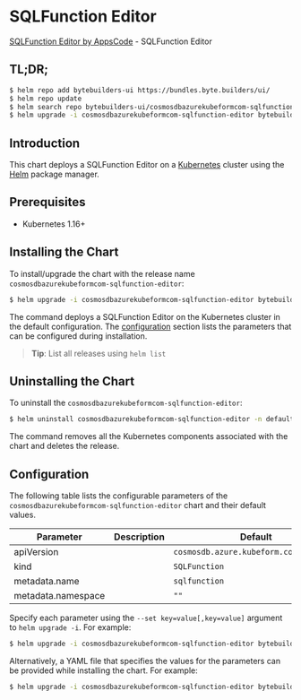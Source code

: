 # SQLFunction Editor

[SQLFunction Editor by AppsCode](https://byte.builders) - SQLFunction Editor

## TL;DR;

```bash
$ helm repo add bytebuilders-ui https://bundles.byte.builders/ui/
$ helm repo update
$ helm search repo bytebuilders-ui/cosmosdbazurekubeformcom-sqlfunction-editor --version=v0.4.16
$ helm upgrade -i cosmosdbazurekubeformcom-sqlfunction-editor bytebuilders-ui/cosmosdbazurekubeformcom-sqlfunction-editor -n default --create-namespace --version=v0.4.16
```

## Introduction

This chart deploys a SQLFunction Editor on a [Kubernetes](http://kubernetes.io) cluster using the [Helm](https://helm.sh) package manager.

## Prerequisites

- Kubernetes 1.16+

## Installing the Chart

To install/upgrade the chart with the release name `cosmosdbazurekubeformcom-sqlfunction-editor`:

```bash
$ helm upgrade -i cosmosdbazurekubeformcom-sqlfunction-editor bytebuilders-ui/cosmosdbazurekubeformcom-sqlfunction-editor -n default --create-namespace --version=v0.4.16
```

The command deploys a SQLFunction Editor on the Kubernetes cluster in the default configuration. The [configuration](#configuration) section lists the parameters that can be configured during installation.

> **Tip**: List all releases using `helm list`

## Uninstalling the Chart

To uninstall the `cosmosdbazurekubeformcom-sqlfunction-editor`:

```bash
$ helm uninstall cosmosdbazurekubeformcom-sqlfunction-editor -n default
```

The command removes all the Kubernetes components associated with the chart and deletes the release.

## Configuration

The following table lists the configurable parameters of the `cosmosdbazurekubeformcom-sqlfunction-editor` chart and their default values.

|     Parameter      | Description |                      Default                      |
|--------------------|-------------|---------------------------------------------------|
| apiVersion         |             | <code>cosmosdb.azure.kubeform.com/v1alpha1</code> |
| kind               |             | <code>SQLFunction</code>                          |
| metadata.name      |             | <code>sqlfunction</code>                          |
| metadata.namespace |             | <code>""</code>                                   |


Specify each parameter using the `--set key=value[,key=value]` argument to `helm upgrade -i`. For example:

```bash
$ helm upgrade -i cosmosdbazurekubeformcom-sqlfunction-editor bytebuilders-ui/cosmosdbazurekubeformcom-sqlfunction-editor -n default --create-namespace --version=v0.4.16 --set apiVersion=cosmosdb.azure.kubeform.com/v1alpha1
```

Alternatively, a YAML file that specifies the values for the parameters can be provided while
installing the chart. For example:

```bash
$ helm upgrade -i cosmosdbazurekubeformcom-sqlfunction-editor bytebuilders-ui/cosmosdbazurekubeformcom-sqlfunction-editor -n default --create-namespace --version=v0.4.16 --values values.yaml
```

